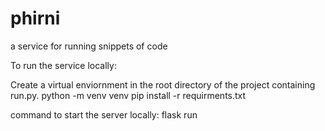 # phirni
a service for running snippets of code

To run the service locally:
  
  Create a virtual enviornment in the root directory of the project containing run.py.
    python -m venv venv
    pip install -r requirments.txt
  
  command to start the server locally:
    flask run

